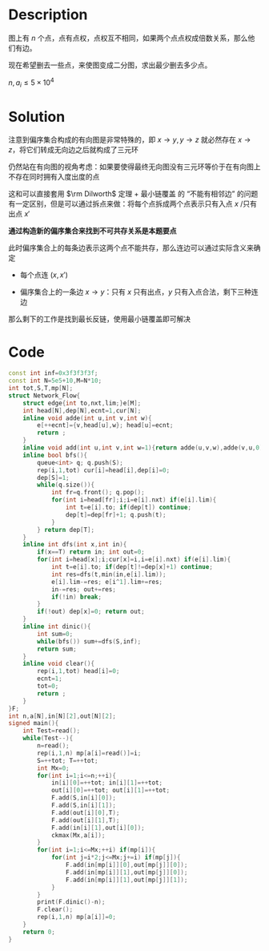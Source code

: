 # Description

图上有 $n$ 个点，点有点权，点权互不相同，如果两个点点权成倍数关系，那么他们有边。  

现在希望删去一些点，来使图变成二分图，求出最少删去多少点。

$n,a_i\le 5\times 10^4$

# Solution

注意到偏序集合构成的有向图是非常特殊的，即 $x\to y,y\to z$ 就必然存在 $x\to z$，将它们转成无向边之后就构成了三元环

仍然站在有向图的视角考虑：如果要使得最终无向图没有三元环等价于在有向图上不存在同时拥有入度出度的点

这和可以直接套用 $\rm Dilworth$ 定理 $+$ 最小链覆盖 的 “不能有相邻边” 的问题有一定区别，但是可以通过拆点来做：将每个点拆成两个点表示只有入点 $x$ /只有出点 $x'$

**通过构造新的偏序集合来找到不可共存关系是本题要点**

此时偏序集合上的每条边表示这两个点不能共存，那么连边可以通过实际含义来确定

- 每个点连 $(x,x')$

- 偏序集合上的一条边 $x\to y$：只有 $x$ 只有出点，$y$ 只有入点合法，剩下三种连边

那么剩下的工作是找到最长反链，使用最小链覆盖即可解决

# Code

```cpp
const int inf=0x3f3f3f3f;
const int N=5e5+10,M=N*10;
int tot,S,T,mp[N];
struct Network_Flow{
	struct edge{int to,nxt,lim;}e[M];
	int head[N],dep[N],ecnt=1,cur[N];
	inline void adde(int u,int v,int w){
		e[++ecnt]={v,head[u],w}; head[u]=ecnt;
		return ;
	}
	inline void add(int u,int v,int w=1){return adde(u,v,w),adde(v,u,0);}
	inline bool bfs(){
		queue<int> q; q.push(S); 
		rep(i,1,tot) cur[i]=head[i],dep[i]=0; 
		dep[S]=1;
		while(q.size()){
			int fr=q.front(); q.pop();
			for(int i=head[fr];i;i=e[i].nxt) if(e[i].lim){
				int t=e[i].to; if(dep[t]) continue;
				dep[t]=dep[fr]+1; q.push(t);
			}
		} return dep[T];
	}
	inline int dfs(int x,int in){
		if(x==T) return in; int out=0;
		for(int i=head[x];i;cur[x]=i,i=e[i].nxt) if(e[i].lim){
			int t=e[i].to; if(dep[t]!=dep[x]+1) continue;
			int res=dfs(t,min(in,e[i].lim));
			e[i].lim-=res; e[i^1].lim+=res;
			in-=res; out+=res;
			if(!in) break;
		}
		if(!out) dep[x]=0; return out;
	}
	inline int dinic(){
		int sum=0;
		while(bfs()) sum+=dfs(S,inf);
		return sum;
	}
	inline void clear(){
		rep(i,1,tot) head[i]=0;
		ecnt=1;
		tot=0;
		return ;
	}
}F;
int n,a[N],in[N][2],out[N][2];
signed main(){
	int Test=read();
	while(Test--){
		n=read();
		rep(i,1,n) mp[a[i]=read()]=i;
		S=++tot; T=++tot;
		int Mx=0;
		for(int i=1;i<=n;++i){
			in[i][0]=++tot; in[i][1]=++tot;
			out[i][0]=++tot; out[i][1]=++tot;
			F.add(S,in[i][0]);
			F.add(S,in[i][1]);
			F.add(out[i][0],T);
			F.add(out[i][1],T);
			F.add(in[i][1],out[i][0]);
			ckmax(Mx,a[i]);
		}
		for(int i=1;i<=Mx;++i) if(mp[i]){
			for(int j=i*2;j<=Mx;j+=i) if(mp[j]){
				F.add(in[mp[i]][0],out[mp[j]][0]);
				F.add(in[mp[i]][1],out[mp[j]][0]);
				F.add(in[mp[i]][1],out[mp[j]][1]);
			}
		}
		print(F.dinic()-n);
		F.clear();
		rep(i,1,n) mp[a[i]]=0;
	}
	return 0;
}
```